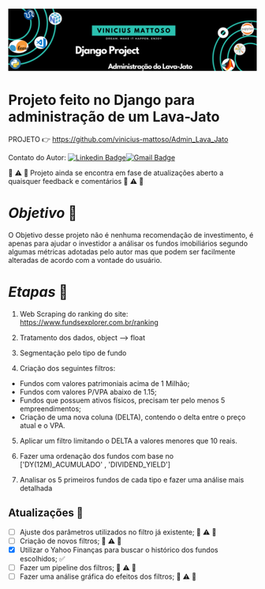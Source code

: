 ![Welcome](/lava_jato_admin.png?raw=true)

# Projeto feito no Django para administração de um Lava-Jato


PROJETO :point_right: <https://github.com/vinicius-mattoso/Admin_Lava_Jato>

Contato do Autor: [![Linkedin Badge](https://img.shields.io/badge/-LinkedIn-blue?style=flat-square&logo=Linkedin&logoColor=white&link=https://www.linkedin.com/in/vinicius-mattoso/)](https://www.linkedin.com/in/vinicius-mattoso/)[![Gmail Badge](https://img.shields.io/badge/-Gmail-c14438?style=flat-square&logo=Gmail&logoColor=white&link=mailto:vinicius.vmrs@gmail.com)](mailto:vinicius.vmrs@gmail.com)

:construction: :warning: :construction:
Projeto ainda se encontra em fase de atualizações
aberto a quaisquer feedback e comentários
:construction: :warning: :construction:

# ***Objetivo*** :dart:
  O Objetivo desse projeto não é nenhuma recomendação de investimento, é apenas para ajudar o investidor a análisar os fundos imobiliários segundo algumas métricas adotadas pelo autor mas que podem ser facilmente alteradas de acordo com a vontade do usuário.

# ***Etapas*** :memo:

1. Web Scraping do ranking do site: https://www.fundsexplorer.com.br/ranking

2. Tratamento dos dados, object --> float

3. Segmentação pelo tipo de fundo

4. Criação dos seguintes filtros:

  - Fundos com valores patrimoniais acima de 1 Milhão; 
  - Fundos com valores P/VPA abaixo de 1.15;  
  - Fundos que possuem ativos físicos, precisam ter pelo menos 5 empreendimentos;  
  - Criação de uma nova coluna (DELTA), contendo o delta entre o preço atual e o VPA.

5. Aplicar um filtro limitando o DELTA a valores menores que 10 reais.

6. Fazer uma ordenação dos fundos com base no ['DY(12M)_ACUMULADO' , 'DIVIDEND_YIELD']

7. Analisar os 5 primeiros fundos de cada tipo e fazer uma análise mais detalhada

## **Atualizações** :memo:

- [ ] Ajuste dos parâmetros utilizados no filtro já existente; :construction: :warning: :construction:
- [ ] Criação de novos filtros; :construction: :warning: :construction:
- [x] Utilizar o Yahoo Finanças para buscar o histórico dos fundos escolhidos; ✅
- [ ] Fazer um pipeline dos filtros; :construction: :warning: :construction:
- [ ] Fazer uma análise gráfica do efeitos dos filtros; :construction: :warning: :construction:
